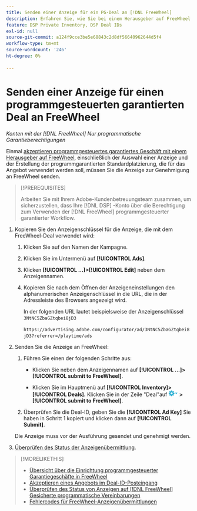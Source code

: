 ```yaml
---
title: Senden einer Anzeige für ein PG-Deal an [!DNL FreeWheel]
description: Erfahren Sie, wie Sie bei einem Herausgeber auf FreeWheel eine Genehmigung für eine Anzeige für ein programmgesteuertes garantiertes Angebot anfordern können.
feature: DSP Private Inventory, DSP Deal IDs
exl-id: null
source-git-commit: a124f9cce3be5e68843c2d8df56640962644d5f4
workflow-type: tm+mt
source-wordcount: '246'
ht-degree: 0%

---
```


# Senden einer Anzeige für einen programmgesteuerten garantierten Deal an FreeWheel

*Konten mit der [!DNL FreeWheel] Nur programmatische Garantieberechtigungen*

Einmal [akzeptieren programmgesteuertes garantiertes Geschäft mit einem Herausgeber auf FreeWheel](#programmatic-guaranteed-set-up.md#pg-setup-deal-id-inbox), einschließlich der Auswahl einer Anzeige und der Erstellung der programmgarantierten Standardplatzierung, die für das Angebot verwendet werden soll, müssen Sie die Anzeige zur Genehmigung an FreeWheel senden.

>[!PREREQUISITES]
>
>Arbeiten Sie mit Ihrem Adobe-Kundenbetreuungsteam zusammen, um sicherzustellen, dass Ihre [!DNL DSP] -Konto über die Berechtigung zum Verwenden der [!DNL FreeWheel] programmgesteuerter garantierter Workflow.

1. Kopieren Sie den Anzeigenschlüssel für die Anzeige, die mit dem FreeWheel-Deal verwendet wird:

   1. Klicken Sie auf den Namen der Kampagne.

   1. Klicken Sie im Untermenü auf **[!UICONTROL Ads]**.

   1. Klicken  **[!UICONTROL ...]>[!UICONTROL Edit]** neben dem Anzeigennamen.

   1. Kopieren Sie nach dem Öffnen der Anzeigeneinstellungen den alphanumerischen Anzeigenschlüssel in die URL, die in der Adressleiste des Browsers angezeigt wird.

      In der folgenden URL lautet beispielsweise der Anzeigenschlüssel `3NtNC5ZbaGZtqbei8jD3`

      `https://advertising.adobe.com/configurator/ad/3NtNC5ZbaGZtqbei8jD3?referrer=/playtime/ads`

1. Senden Sie die Anzeige an FreeWheel:

   1. Führen Sie einen der folgenden Schritte aus:

      * Klicken Sie neben dem Anzeigennamen auf  **[!UICONTROL ...]>[!UICONTROL submit to FreeWheel]**.

      * Klicken Sie im Hauptmenü auf **[!UICONTROL Inventory]> [!UICONTROL Deals].** Klicken Sie in der Zeile &quot;Deal&quot;auf ![Optionen, Menü](/help/dsp/assets/options-menu.png) **>[!UICONTROL submit to FreeWheel]**.
   1. Überprüfen Sie die Deal-ID, geben Sie die **[!UICONTROL Ad Key]** Sie haben in Schritt 1 kopiert und klicken dann auf **[!UICONTROL Submit]**.

   Die Anzeige muss vor der Ausführung gesendet und genehmigt werden.

1. [Überprüfen des Status der Anzeigenübermittlung](freewheel-check-status.md).

>[!MORELIKETHIS]
>
>* [Übersicht über die Einrichtung programmgesteuerter Garantiegeschäfte in FreeWheel](freewheel-overview.md)
>* [Akzeptieren eines Angebots im Deal-ID-Posteingang](deal-id-inbox-accept.md)
>* [Überprüfen des Status von Anzeigen auf [!DNL FreeWheel] Gesicherte programmatische Vereinbarungen](freewheel-check-status.md)
>* [Fehlercodes für FreeWheel-Anzeigenübermittlungen](freewheel-error-codes.md)

